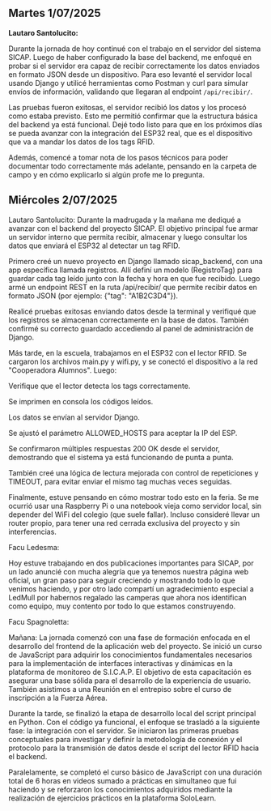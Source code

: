 <h2>Martes 1/07/2025</h2> 

**Lautaro Santolucito:**

Durante la jornada de hoy continué con el trabajo en el servidor del sistema SICAP. Luego de haber configurado la base del backend, me enfoqué en probar si el servidor era capaz de recibir correctamente los datos enviados en formato JSON desde un dispositivo. Para eso levanté el servidor local usando Django y utilicé herramientas como Postman y curl para simular envíos de información, validando que llegaran al endpoint `/api/recibir/`.

Las pruebas fueron exitosas, el servidor recibió los datos y los procesó como estaba previsto. Esto me permitió confirmar que la estructura básica del backend ya está funcional. Dejé todo listo para que en los próximos días se pueda avanzar con la integración del ESP32 real, que es el dispositivo que va a mandar los datos de los tags RFID.

Además, comencé a tomar nota de los pasos técnicos para poder documentar todo correctamente más adelante, pensando en la carpeta de campo y en cómo explicarlo si algún profe me lo pregunta.

<h2>Miércoles 2/07/2025</h2>

Lautaro Santolucito:
Durante la madrugada y la mañana me dediqué a avanzar con el backend del proyecto SICAP. El objetivo principal fue armar un servidor interno que permita recibir, almacenar y luego consultar los datos que enviará el ESP32 al detectar un tag RFID.

Primero creé un nuevo proyecto en Django llamado sicap_backend, con una app específica llamada registros. Allí definí un modelo (RegistroTag) para guardar cada tag leído junto con la fecha y hora en que fue recibido. Luego armé un endpoint REST en la ruta /api/recibir/ que permite recibir datos en formato JSON (por ejemplo: {"tag": "A1B2C3D4"}).

Realicé pruebas exitosas enviando datos desde la terminal y verifiqué que los registros se almacenan correctamente en la base de datos. También confirmé su correcto guardado accediendo al panel de administración de Django.

Más tarde, en la escuela, trabajamos en el ESP32 con el lector RFID. Se cargaron los archivos main.py y wifi.py, y se conectó el dispositivo a la red "Cooperadora Alumnos". Luego:

Verifique que el lector detecta los tags correctamente.

Se imprimen en consola los códigos leídos.

Los datos se envían al servidor Django.

Se ajustó el parámetro ALLOWED_HOSTS para aceptar la IP del ESP.

Se confirmaron múltiples respuestas 200 OK desde el servidor, demostrando que el sistema ya está funcionando de punta a punta.

También creé una lógica de lectura mejorada con control de repeticiones y TIMEOUT, para evitar enviar el mismo tag muchas veces seguidas.

Finalmente, estuve pensando en cómo mostrar todo esto en la feria. Se me ocurrió usar una Raspberry Pi o una notebook vieja como servidor local, sin depender del WiFi del colegio (que suele fallar). Incluso consideré llevar un router propio, para tener una red cerrada exclusiva del proyecto y sin interferencias.

Facu Ledesma:

Hoy estuve trabajando en dos publicaciones importantes para SICAP, por un lado anuncié con mucha alegría que ya tenemos nuestra página web oficial, un gran paso para seguir creciendo y mostrando todo lo que venimos haciendo, y por otro lado compartí un agradecimiento especial a LedMull por habernos regalado las camperas que ahora nos identifican como equipo, muy contento por todo lo que estamos construyendo.

Facu Spagnoletta:

Mañana:
La jornada comenzó con una fase de formación enfocada en el desarrollo del frontend de la aplicación web del proyecto. Se inició un curso de JavaScript para adquirir los conocimientos fundamentales necesarios para la implementación de interfaces interactivas y dinámicas en la plataforma de monitoreo de S.I.C.A.P. El objetivo de esta capacitación es asegurar una base sólida para el desarrollo de la experiencia de usuario. También asistimos a una Reunión en el entrepiso sobre el curso de inscripción a la Fuerza Aérea.

Durante la tarde, se finalizó la etapa de desarrollo local del script principal en Python. Con el código ya funcional, el enfoque se trasladó a la siguiente fase: la integración con el servidor. Se iniciaron las primeras pruebas conceptuales para investigar y definir la metodología de conexión y el protocolo para la transmisión de datos desde el script del lector RFID hacia el backend.

Paralelamente, se completó el curso básico de JavaScript con una duración total de 6 horas en videos sumado a prácticas en simultaneo que fui haciendo y se reforzaron los conocimientos adquiridos mediante la realización de ejercicios prácticos en la plataforma SoloLearn.



